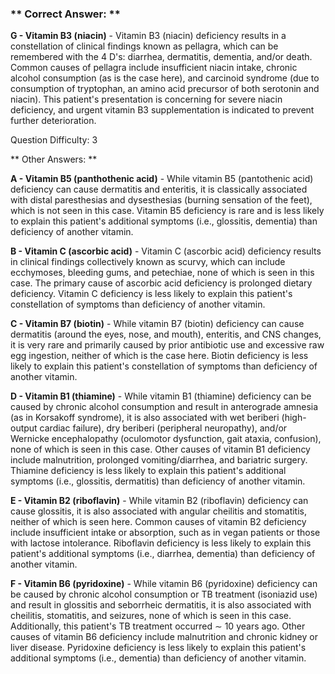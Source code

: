 ### ** Correct Answer: **

**G - Vitamin B3 (niacin)** - Vitamin B3 (niacin) deficiency results in a constellation of clinical findings known as pellagra, which can be remembered with the 4 D's: diarrhea, dermatitis, dementia, and/or death. Common causes of pellagra include insufficient niacin intake, chronic alcohol consumption (as is the case here), and carcinoid syndrome (due to consumption of tryptophan, an amino acid precursor of both serotonin and niacin). This patient's presentation is concerning for severe niacin deficiency, and urgent vitamin B3 supplementation is indicated to prevent further deterioration.

Question Difficulty: 3

** Other Answers: **

**A - Vitamin B5 (panthothenic acid)** - While vitamin B5 (pantothenic acid) deficiency can cause dermatitis and enteritis, it is classically associated with distal paresthesias and dysesthesias (burning sensation of the feet), which is not seen in this case. Vitamin B5 deficiency is rare and is less likely to explain this patient's additional symptoms (i.e., glossitis, dementia) than deficiency of another vitamin.

**B - Vitamin C (ascorbic acid)** - Vitamin C (ascorbic acid) deficiency results in clinical findings collectively known as scurvy, which can include ecchymoses, bleeding gums, and petechiae, none of which is seen in this case. The primary cause of ascorbic acid deficiency is prolonged dietary deficiency. Vitamin C deficiency is less likely to explain this patient's constellation of symptoms than deficiency of another vitamin.

**C - Vitamin B7 (biotin)** - While vitamin B7 (biotin) deficiency can cause dermatitis (around the eyes, nose, and mouth), enteritis, and CNS changes, it is very rare and primarily caused by prior antibiotic use and excessive raw egg ingestion, neither of which is the case here. Biotin deficiency is less likely to explain this patient's constellation of symptoms than deficiency of another vitamin.

**D - Vitamin B1 (thiamine)** - While vitamin B1 (thiamine) deficiency can be caused by chronic alcohol consumption and result in anterograde amnesia (as in Korsakoff syndrome), it is also associated with wet beriberi (high-output cardiac failure), dry beriberi (peripheral neuropathy), and/or Wernicke encephalopathy (oculomotor dysfunction, gait ataxia, confusion), none of which is seen in this case. Other causes of vitamin B1 deficiency include malnutrition, prolonged vomiting/diarrhea, and bariatric surgery. Thiamine deficiency is less likely to explain this patient's additional symptoms (i.e., glossitis, dermatitis) than deficiency of another vitamin.

**E - Vitamin B2 (riboflavin)** - While vitamin B2 (riboflavin) deficiency can cause glossitis, it is also associated with angular cheilitis and stomatitis, neither of which is seen here. Common causes of vitamin B2 deficiency include insufficient intake or absorption, such as in vegan patients or those with lactose intolerance. Riboflavin deficiency is less likely to explain this patient's additional symptoms (i.e., diarrhea, dementia) than deficiency of another vitamin.

**F - Vitamin B6 (pyridoxine)** - While vitamin B6 (pyridoxine) deficiency can be caused by chronic alcohol consumption or TB treatment (isoniazid use) and result in glossitis and seborrheic dermatitis, it is also associated with cheilitis, stomatitis, and seizures, none of which is seen in this case. Additionally, this patient's TB treatment occurred ∼ 10 years ago. Other causes of vitamin B6 deficiency include malnutrition and chronic kidney or liver disease. Pyridoxine deficiency is less likely to explain this patient's additional symptoms (i.e., dementia) than deficiency of another vitamin.

